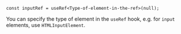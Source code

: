 
```tsx
const inputRef = useRef<Type-of-element-in-the-ref>(null);
```

You can specify the type of element in the `useRef` hook, e.g. for `input` elements, use `HTMLInputElement`.
